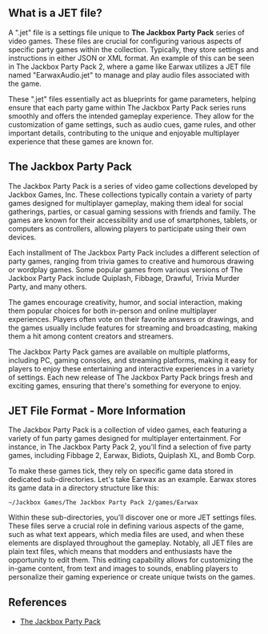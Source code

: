 ## What is a JET file?

A ".jet" file is a settings file unique to **The Jackbox Party Pack** series of video games. These files are crucial for configuring various aspects of specific party games within the collection. Typically, they store settings and instructions in either JSON or XML format. An example of this can be seen in The Jackbox Party Pack 2, where a game like Earwax utilizes a JET file named "EarwaxAudio.jet" to manage and play audio files associated with the game.

These ".jet" files essentially act as blueprints for game parameters, helping ensure that each party game within The Jackbox Party Pack series runs smoothly and offers the intended gameplay experience. They allow for the customization of game settings, such as audio cues, game rules, and other important details, contributing to the unique and enjoyable multiplayer experience that these games are known for.

## The Jackbox Party Pack

The Jackbox Party Pack is a series of video game collections developed by Jackbox Games, Inc. These collections typically contain a variety of party games designed for multiplayer gameplay, making them ideal for social gatherings, parties, or casual gaming sessions with friends and family. The games are known for their accessibility and use of smartphones, tablets, or computers as controllers, allowing players to participate using their own devices.

Each installment of The Jackbox Party Pack includes a different selection of party games, ranging from trivia games to creative and humorous drawing or wordplay games. Some popular games from various versions of The Jackbox Party Pack include Quiplash, Fibbage, Drawful, Trivia Murder Party, and many others.

The games encourage creativity, humor, and social interaction, making them popular choices for both in-person and online multiplayer experiences. Players often vote on their favorite answers or drawings, and the games usually include features for streaming and broadcasting, making them a hit among content creators and streamers.

The Jackbox Party Pack games are available on multiple platforms, including PC, gaming consoles, and streaming platforms, making it easy for players to enjoy these entertaining and interactive experiences in a variety of settings. Each new release of The Jackbox Party Pack brings fresh and exciting games, ensuring that there's something for everyone to enjoy.

## JET File Format - More Information

The Jackbox Party Pack is a collection of video games, each featuring a variety of fun party games designed for multiplayer entertainment. For instance, in The Jackbox Party Pack 2, you'll find a selection of five party games, including Fibbage 2, Earwax, Bidiots, Quiplash XL, and Bomb Corp.

To make these games tick, they rely on specific game data stored in dedicated sub-directories. Let's take Earwax as an example. Earwax stores its game data in a directory structure like this:

```
~/Jackbox Games/The Jackbox Party Pack 2/games/Earwax
```

Within these sub-directories, you'll discover one or more JET settings files. These files serve a crucial role in defining various aspects of the game, such as what text appears, which media files are used, and when these elements are displayed throughout the gameplay. Notably, all JET files are plain text files, which means that modders and enthusiasts have the opportunity to edit them. This editing capability allows for customizing the in-game content, from text and images to sounds, enabling players to personalize their gaming experience or create unique twists on the games.

## References
* [The Jackbox Party Pack](https://en.wikipedia.org/wiki/The_Jackbox_Party_Pack)
